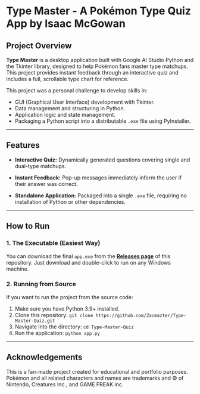 # Type Master - A Pokémon Type Quiz App by Isaac McGowan



## Project Overview

**Type Master** is a desktop application built with Google AI Studio Python and the Tkinter library, designed to help Pokémon fans master type matchups. This project provides instant feedback through an interactive quiz and includes a full, scrollable type chart for reference.

This project was a personal challenge to develop skills in:
-   GUI (Graphical User Interface) development with Tkinter.
-   Data management and structuring in Python.
-   Application logic and state management.
-   Packaging a Python script into a distributable `.exe` file using PyInstaller.

---

## Features

-   **Interactive Quiz:** Dynamically generated questions covering single and dual-type matchups.
-   **Instant Feedback:** Pop-up messages immediately inform the user if their answer was correct.


-   **Standalone Application:** Packaged into a single `.exe` file, requiring no installation of Python or other dependencies.

---

## How to Run

### 1. The Executable (Easiest Way)
You can download the final `app.exe` from the **[Releases page](https://github.com/Zacmazter/Type-Master-Quiz/releases)** of this repository. Just download and double-click to run on any Windows machine.

### 2. Running from Source
If you want to run the project from the source code:
1.  Make sure you have Python 3.9+ installed.
2.  Clone this repository: `git clone https://github.com/Zacmazter/Type-Master-Quiz.git`
3.  Navigate into the directory: `cd Type-Master-Quiz`
4.  Run the application: `python app.py`

---

## Acknowledgements

This is a fan-made project created for educational and portfolio purposes. Pokémon and all related characters and names are trademarks and © of Nintendo, Creatures Inc., and GAME FREAK inc.
